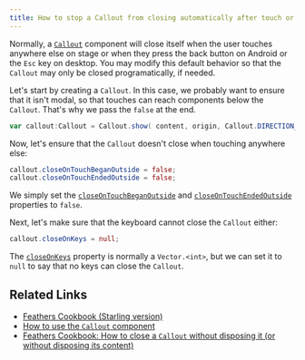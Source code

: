 ```yaml
---
title: How to stop a Callout from closing automatically after touch or keyboard input
---
```


Normally, a [`Callout`](../callout.html) component will close itself when the user touches anywhere else on stage or when they press the back button on Android or the `Esc` key on desktop. You may modify this default behavior so that the `Callout` may only be closed programatically, if needed.

Let's start by creating a `Callout`. In this case, we probably want to ensure that it isn't modal, so that touches can reach components below the `Callout`. That's why we pass the `false` at the end.

```actionscript
var callout:Callout = Callout.show( content, origin, Callout.DIRECTION_ANY, false );
```

Now, let's ensure that the `Callout` doesn't close when touching anywhere else:

```actionscript
callout.closeOnTouchBeganOutside = false;
callout.closeOnTouchEndedOutside = false;
```

We simply set the [`closeOnTouchBeganOutside`](/api-reference/feathers/controls/Callout.html#closeOnTouchBeganOutside) and [`closeOnTouchEndedOutside`](/api-reference/feathers/controls/Callout.html#closeOnTouchEndedOutside) properties to `false`.

Next, let's make sure that the keyboard cannot close the `Callout` either:

```actionscript
callout.closeOnKeys = null;
```

The [`closeOnKeys`](/api-reference/feathers/controls/Callout.html#closeOnKeys) property is normally a `Vector.<int>`, but we can set it to `null` to say that no keys can close the `Callout`.

## Related Links

- [Feathers Cookbook (Starling version)](./index.md)
- [How to use the `Callout` component](../callout.html)
- [Feathers Cookbook: How to close a `Callout` without disposing it (or without disposing its content)](./callout-restrict-disposal.md)
